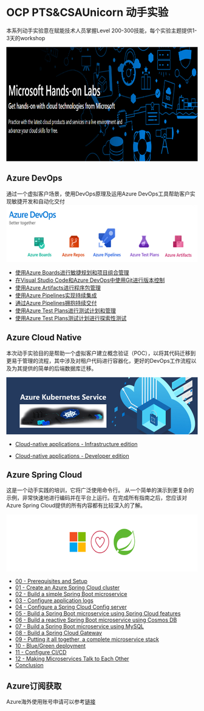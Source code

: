 


# OCP PTS&CSAUnicorn 动手实验
本系列动手实验意在赋能技术人员掌握Level 200-300技能，每个实验主题提供1-3天的workshop

<img width="2000" height="300" src="./images/Microsoft-Hands-On-Labs.png"/>
 
    
      
        
          
          
   

## Azure DevOps
通过一个虚拟客户场景，使用DevOps原理及运用Azure DevOps工具帮助客户实现敏捷开发和自动化交付
<img width="2000" height="150" src="./images/AzureDevOps.png"/>




- [使用Azure Boards进行敏捷规划和项目组合管理](/OCPPTSCSAHandsonLabs/azuredevopslabs/labs/azuredevops/agile/)
- [在Visual Studio Code和Azure DevOps中使用Git进行版本控制](/OCPPTSCSAHandsonLabs/azuredevopslabs/labs/azuredevops/git/)
- [使用Azure Artifacts进行程序包管理](/OCPPTSCSAHandsonLabs/azuredevopslabs/labs/azuredevops/packagemanagement/)
- [使用Azure Pipelines实现持续集成](/OCPPTSCSAHandsonLabs/azuredevopslabs/labs/azuredevops/continuousintegration/)
- [通过Azure Pipelines拥抱持续交付](/OCPPTSCSAHandsonLabs/azuredevopslabs/labs/azuredevops/yaml/)
- [使用Azure Test Plans进行测试计划和管理](/OCPPTSCSAHandsonLabs/azuredevopslabs/labs/azuredevops/testmanagement/)
- [使用Azure Test Plans测试计划进行探索性测试](/OCPPTSCSAHandsonLabs/azuredevopslabs/labs/azuredevops/exploratorytesting/)




## Azure Cloud Native 
本次动手实验目的是帮助一个虚拟客户建立概念验证（POC），以将其代码迁移到更易于管理的流程，其中涉及对租户代码进行容器化，更好的DevOps工作流程以及为其提供的简单的后端数据库迁移。

<img width="2000" height="150" src="./images/AKS.png"/>

- [Cloud-native applications - Infrastructure edition](/OCPPTSCSAHandsonLabs/MCW-Cloud-native-applications/Hands-on%20lab/HOL%20step-by-step%20-%20Cloud-native%20applications%20-%20Infrastructure%20edition.md)

- [Cloud-native applications - Developer edition](/OCPPTSCSAHandsonLabs/MCW-Cloud-native-applications/Hands-on%20lab/HOL%20step-by-step%20-%20Cloud-native%20applications%20-%20Developer%20edition.md)



    
 
## Azure Spring Cloud
这是一个动手实践的培训，它将广泛使用命令行。 从一个简单的演示到更复杂的示例，非常快速地进行编码并在平台上运行。在完成所有指南之后，您应该对Azure Spring Cloud提供的所有内容都有比较深入的了解。

<img width="2000" height="150" src="./images/AzureSpringCloud.png"/>

- [00 - Prerequisites and Setup](azure-spring-cloud-training/00-setup-your-environment/README.md)
- [01 - Create an Azure Spring Cloud cluster](azure-spring-cloud-training/01-create-an-azure-spring-cloud-instance/README.md)
- [02 - Build a simple Spring Boot microservice](azure-spring-cloud-training/02-build-a-simple-spring-boot-microservice/README.md)
- [03 - Configure application logs](azure-spring-cloud-training/03-configure-monitoring/README.md)
- [04 - Configure a Spring Cloud Config server](azure-spring-cloud-training/04-configure-a-spring-cloud-config-server/README.md)
- [05 - Build a Spring Boot microservice using Spring Cloud features](azure-spring-cloud-training/05-build-a-spring-boot-microservice-using-spring-cloud-features/README.md)
- [06 - Build a reactive Spring Boot microservice using Cosmos DB](azure-spring-cloud-training/06-build-a-reactive-spring-boot-microservice-using-cosmosdb/README.md)
- [07 - Build a Spring Boot microservice using MySQL](azure-spring-cloud-training/07-build-a-spring-boot-microservice-using-mysql/README.md)
- [08 - Build a Spring Cloud Gateway](azure-spring-cloud-training/08-build-a-spring-cloud-gateway/README.md)
- [09 - Putting it all together, a complete microservice stack](azure-spring-cloud-training/09-putting-it-all-together-a-complete-microservice-stack/README.md)
- [10 - Blue/Green deployment](azure-spring-cloud-training/10-blue-green-deployment/README.md)
- [11 - Configure CI/CD](azure-spring-cloud-training/11-configure-ci-cd/README.md)
- [12 - Making Microservices Talk to Each Other](azure-spring-cloud-training/12-making-microservices-talk-to-each-other/README.md)
- [Conclusion](99-conclusion/README.md)



   
## Azure订阅获取

Azure海外使用账号申请可以参考[链接](http://www.cnblogs.com/meowmeow/p/7773226.html?from=groupmessage&isappinstalled=0)
